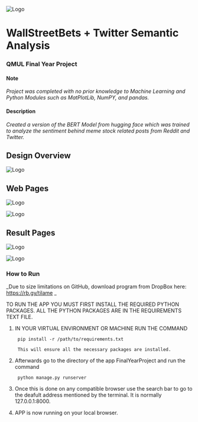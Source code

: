 ![Logo](https://upload.wikimedia.org/wikipedia/en/f/f0/WallStreetBets.png)

# WallStreetBets + Twitter Semantic Analysis
### QMUL Final Year Project

#### Note
_Project was completed with no prior knowledge to Machine Learning and Python Modules such as MatPlotLib, NumPY, and pandas._


#### Description
_Created a version of the BERT Model from hugging face which was trained to analyze the sentiment behind meme stock related posts from Reddit and Twitter._


## Design Overview
![Logo](https://i.imgur.com/SokmiR0.png)


## Web Pages
![Logo](https://i.imgur.com/Nrof19K.png)


![Logo](https://i.imgur.com/3zYUyKW.png)


## Result Pages

![Logo](https://i.imgur.com/DUaAup9.png)


![Logo](https://i.imgur.com/hTkc1rN.png)


### How to Run 
_Due to size limitations on GitHub, download program from DropBox here: https://rb.gy/tilame _

TO RUN THE APP YOU MUST FIRST INSTALL THE REQUIRED PYTHON PACKAGES.
ALL THE PYTHON PACKAGES ARE IN THE REQUIREMENTS TEXT FILE.

1) IN YOUR VIRTUAL ENVIRONMENT OR MACHINE RUN  THE COMMAND 

		pip install -r /path/to/requirements.txt

		This will ensure all the necessary packages are installed.

2) Afterwards go to the directory of the app FinalYearProject and run the command

		python manage.py runserver

3) Once this is done on any compatible browser use the search bar to go to the deafult address mentioned by the terminal. It is normally 127.0.0.1:8000.

	
4) APP is now running on your local browser. 


